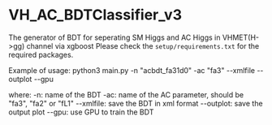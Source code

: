# VH_AC_BDTClassifier_v3
The generator of BDT for seperating SM Higgs and AC Higgs in VHMET(H->gg) channel via xgboost 
Please check the `setup/requirements.txt` for the required packages.

Example of usage:
    python3 main.py -n "acbdt_fa31d0" -ac "fa3" --xmlfile --outplot --gpu

where:
-n: name of the BDT
-ac: name of the AC parameter, should be "fa3", "fa2" or "fL1"
--xmlfile: save the BDT in xml format
--outplot: save the output plot
--gpu: use GPU to train the BDT
